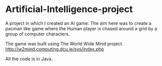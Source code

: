 # Artificial-Intelligence-project

A project in which I created an AI game. 
The aim here was to create a pacman like game where the Human player is chased around a grid by a group of computer characters.

The game was built using The World Wide Mind project. http://w2mind.computing.dcu.ie/sys/index.php

All the code is in Java. 
